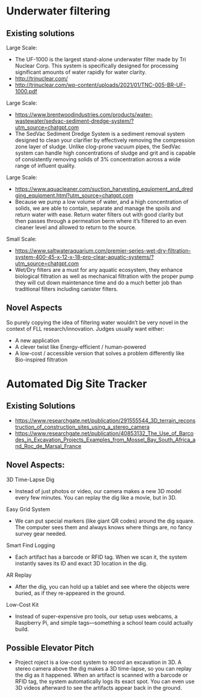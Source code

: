 
# Underwater filtering

## Existing solutions

Large Scale:
- The UF-1000 is the largest stand-alone underwater filter made by Tri Nuclear Corp. This system is specifically designed for processing significant amounts of water rapidly for water clarity.
- http://trinuclear.com/
- http://trinuclear.com/wp-content/uploads/2021/01/TNC-005-BR-UF-1000.pdf

Large Scale:
- https://www.brentwoodindustries.com/products/water-wastewater/sedvac-sediment-dredge-system/?utm_source=chatgpt.com
- The SedVac Sediment Dredge System is a sediment removal system designed to clean your clarifier by effectively removing the compression zone layer of sludge. Unlike clog-prone vacuum pipes, the SedVac system can handle high concentrations of sludge and grit and is capable of consistently removing solids of 3% concentration across a wide range of influent quality.

Large Scale:
- https://www.aquacleaner.com/suction_harvesting_equipment_and_dredging_equipment.html?utm_source=chatgpt.com
- Because we pump a low volume of water, and a high concentration of solids, we are able to contain, separate and manage the spoils and return water with ease. Return water filters out with good clarity but then passes through a permeation berm where it’s filtered to an even cleaner level and allowed to return to the source. 

Small Scale:
- https://www.saltwateraquarium.com/premier-series-wet-dry-filtration-system-400-45-x-12-x-18-pro-clear-aquatic-systems/?utm_source=chatgpt.com
- Wet/Dry filters are a must for any aquatic ecosystem, they enhance biological filtration as well as mechanical filtration with the proper pump they will cut down maintenance time and do a much better job than traditional filters including canister filters.

## Novel Aspects 
So purely copying the idea of filtering water wouldn’t be very novel in the context of FLL research/innovation. Judges usually want either:
- A new application
- A clever twist like Energy-efficient / human-powered
- A low-cost / accessible version that solves a problem differently like Bio-inspired filtration

# Automated Dig Site Tracker
## Existing Solutions
- https://www.researchgate.net/publication/291555544_3D_terrain_reconstruction_of_construction_sites_using_a_stereo_camera
- https://www.researchgate.net/publication/40853132_The_Use_of_Barcodes_in_Excavation_Projects_Examples_from_Mossel_Bay_South_Africa_and_Roc_de_Marsal_France

## Novel Aspects:
3D Time-Lapse Dig
- Instead of just photos or video, our camera makes a new 3D model every few minutes. You can replay the dig like a movie, but in 3D.

Easy Grid System
- We can put special markers (like giant QR codes) around the dig square. The computer sees them and always knows where things are, no fancy survey gear needed.

Smart Find Logging
- Each artifact has a barcode or RFID tag. When we scan it, the system instantly saves its ID and exact 3D location in the dig.

AR Replay
- After the dig, you can hold up a tablet and see where the objects were buried, as if they re-appeared in the ground.

Low-Cost Kit
- Instead of super-expensive pro tools, our setup uses webcams, a Raspberry Pi, and simple tags—something a school team could actually build.

## Possible Elevator Pitch
- Project roject is a low-cost system to record an excavation in 3D. A stereo camera above the dig makes a 3D time-lapse, so you can replay the dig as it happened. When an artifact is scanned with a barcode or RFID tag, the system automatically logs its exact spot. You can even use 3D videos afterward to see the artifacts appear back in the ground.
